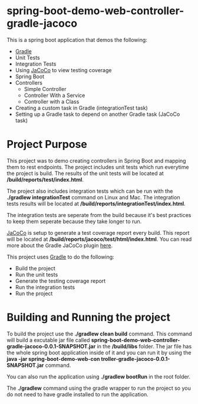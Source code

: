 # spring-boot-demo-web-controller-gradle-jacoco
This is a spring boot application that demos the following:
* [Gradle](https://gradle.org/)
* Unit Tests 
* Integration Tests 
* Using [JaCoCo](http://www.jacoco.org/jacoco/) to view testing coverage
* Spring Boot
* Controllers
  * Simple Controller
  * Controller With a Service
  * Controller with a Class
* Creating a custom task in Gradle (integrationTest task)
* Setting up a Gradle task to depend on another Gradle task (JaCoCo task)

# Project Purpose
This project was to demo creating controllers in Spring Boot and mapping them to rest endpoints. The project includes unit tests which run everytime the project is build. The results of the unit tests will be located at **/build/reports/test/index.html**.

The project also includes integration tests which can be run with the **./gradlew integrationTest** command on Linux and Mac. The integration tests results will be located at **/build/reports/integrationTest/index.html**. 

The integration tests are seperate from the build because it's best practices to keep them seperate because they take longer to run. 

[JaCoCo](http://www.jacoco.org/jacoco/) is setup to generate a test coverage report every build. This report will be located at **/build/reports/jacoco/test/html/index.html**. You can read more about the Gradle JaCoCo plugin [here](https://docs.gradle.org/current/userguide/jacoco_plugin.html).

This project uses [Gradle](https://gradle.org/) to do the following:
* Build the project
* Run the unit tests
* Generate the testing coverage report
* Run the integration tests
* Run the project

# Building and Running the project
To build the project use the **./gradlew clean build** command. This command will build a excutable jar file called **spring-boot-demo-web-controller-gradle-jacoco-0.0.1-SNAPSHOT.jar** in the **/build/libs** folder. The jar file has the whole spring boot application inside of it and you can run it by using the **java -jar spring-boot-demo-web-con
troller-gradle-jacoco-0.0.1-SNAPSHOT.jar** command. 

You can also run the application using **./gradlew bootRun** in the root folder. 

The **./gradlew** command using the gradle wrapper to run the project so you do not need to have gradle installed to run the application. 

  
